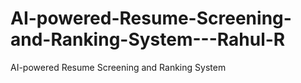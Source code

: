 # AI-powered-Resume-Screening-and-Ranking-System---Rahul-R
AI-powered Resume Screening and Ranking System
